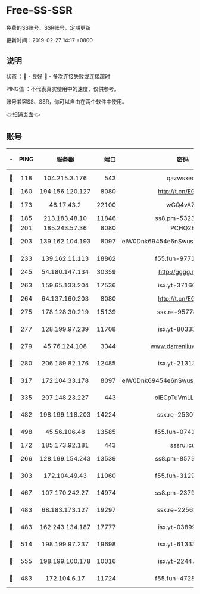 # Free-SS-SSR

免费的SS账号、SSR账号，定期更新

更新时间：2019-02-27 14:17 +0800

## 说明

状态     ：🙂 - 良好 🙁 - 多次连接失败或连接超时

PING值   ：不代表真实使用中的速度，仅供参考。

账号兼容SS、SSR，你可以自由在两个软件中使用。

👉[扫码页面](https://liesauer.github.io/free-ss-ssr.github.io/)👈

## 账号

|-|PING|服务器|端口|密码|加密方式|区域|
|:----:|:----:|:-----:|-----:|:----:|:----:|:----:|
|🙂|118|104.215.3.176|543|qazwsxedc|aes-256-gcm|JP|
|🙂|160|194.156.120.127|8080|http://t.cn/EGJIyrl|rc4-md5|RU|
|🙂|173|46.17.43.2|22100|wGQ4vA7D|aes-256-gcm|RU|
|🙂|185|213.183.48.10|11846|ss8.pm-53239933|rc4-md5|RU|
|🙂|201|185.243.57.36|8080|PCHQ2E|rc4-md5|US|
|🙂|203|139.162.104.193|8097|eIW0Dnk69454e6nSwuspv9DmS201tQ0D|aes-256-cfb|JP|
|🙂|233|139.162.11.113|18862|f55.fun-97715829|aes-256-cfb|SG|
|🙂|245|54.180.147.134|30359|http://gggg.rocks|chacha20|KR|
|🙂|263|159.65.133.204|17536|isx.yt-37160115|aes-256-cfb|SG|
|🙂|264|64.137.160.203|8080|http://t.cn/EGJIyrl|rc4-md5|CA|
|🙂|275|178.128.30.219|15139|ssx.re-95778492|aes-256-cfb|SG|
|🙂|277|128.199.97.239|11708|isx.yt-80333804|aes-256-cfb|SG|
|🙂|279|45.76.124.108|3344|www.darrenliuwei.com|aes-256-cfb|AU|
|🙂|280|206.189.82.176|12485|isx.yt-21313452|aes-256-cfb|SG|
|🙂|317|172.104.33.178|8097|eIW0Dnk69454e6nSwuspv9DmS201tQ0D|aes-256-cfb|SG|
|🙂|335|207.148.23.227|443|oiECpTuVmLLxk4Ts|aes-256-cfb|US|
|🙂|482|198.199.118.203|14224|ssx.re-25307472|aes-256-cfb|US|
|🙂|498|45.56.106.48|13585|f55.fun-07412512|aes-256-cfb|US|
|🙂|172|185.173.92.181|443|sssru.icu|rc4-md5|RU|
|🙂|266|128.199.154.243|13539|ss8.pm-85739206|aes-256-cfb|SG|
|🙂|303|172.104.49.43|11060|f55.fun-31295272|aes-256-cfb|SG|
|🙂|467|107.170.242.27|14974|ss8.pm-23796497|aes-256-cfb|US|
|🙂|483|68.183.173.127|19297|ssx.re-22563235|aes-256-cfb|US|
|🙂|483|162.243.134.187|17777|isx.yt-03899620|aes-256-cfb|US|
|🙂|514|198.199.97.237|19698|isx.yt-61333820|aes-256-cfb|US|
|🙂|555|198.199.100.178|10016|isx.yt-22447811|aes-256-cfb|US|
|🙁|483|172.104.6.17|11724|f55.fun-47281040|aes-256-cfb|US|
